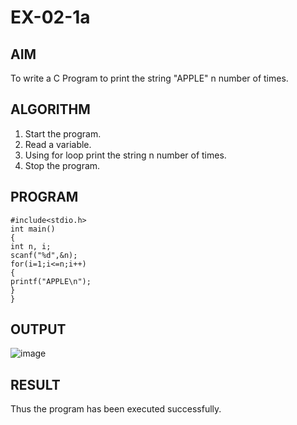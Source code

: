 # EX-02-1a

## AIM
To write a C Program to print the string "APPLE" n number of times.
## ALGORITHM
1. Start the program.
2. Read a variable.
3. Using for loop print the string n number of times.
4. Stop the program.
## PROGRAM
```
#include<stdio.h>
int main()
{
int n, i;
scanf("%d",&n);
for(i=1;i<=n;i++)
{
printf("APPLE\n");
}
}
```
## OUTPUT
![image](https://github.com/Yogabharathi3/1/assets/118899387/95f0de62-5ae7-4c4b-9556-3ddc6dfc051d)

## RESULT
Thus the program  has been executed successfully.
